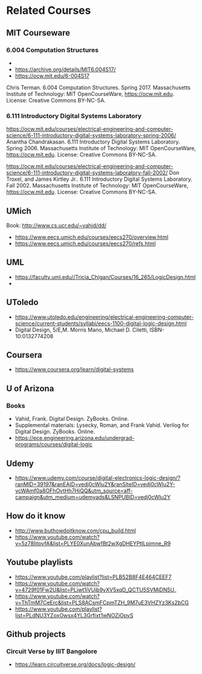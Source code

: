 # Related Courses
## MIT Courseware

### 6.004   Computation Structures
+ 
+ https://archive.org/details/MIT6.004S17/
+ https://ocw.mit.edu/6-004S17

Chris Terman. 6.004 Computation Structures. Spring 2017. Massachusetts Institute of Technology: MIT OpenCourseWare, https://ocw.mit.edu. License: Creative Commons BY-NC-SA.

### 6.111 Introductory Digital Systems Laboratory 

https://ocw.mit.edu/courses/electrical-engineering-and-computer-science/6-111-introductory-digital-systems-laboratory-spring-2006/
Anantha Chandrakasan. 6.111 Introductory Digital Systems Laboratory. Spring 2006. Massachusetts Institute of Technology: MIT OpenCourseWare, https://ocw.mit.edu. License: Creative Commons BY-NC-SA.

https://ocw.mit.edu/courses/electrical-engineering-and-computer-science/6-111-introductory-digital-systems-laboratory-fall-2002/
Don Troxel, and James Kirtley Jr.. 6.111 Introductory Digital Systems Laboratory. Fall 2002. Massachusetts Institute of Technology: MIT OpenCourseWare, https://ocw.mit.edu. License: Creative Commons BY-NC-SA.

## UMich
Book: http://www.cs.ucr.edu/~vahid/dd/
+ https://www.eecs.umich.edu/courses/eecs270/overview.html
+ https://www.eecs.umich.edu/courses/eecs270/refs.html

## UML

 + https://faculty.uml.edu//Tricia_Chigan/Courses/16_265/LogicDesign.html
 + 
 
## UToledo

 + https://www.utoledo.edu/engineering/electrical-engineering-computer-science/current-students/syllabi/eecs-1100-digital-logic-design.html
 + Digital Design, 5/E,M. Morris Mano, Michael D. Ciletti, ISBN-10:0132774208

## Coursera

+ https://www.coursera.org/learn/digital-systems


## U of Arizona

### Books
+ Vahid, Frank. Digital Design. ZyBooks. Online.
+ Supplemental materials: Lysecky, Roman, and Frank Vahid. Verilog for Digital Design. ZyBooks. Online.
+ https://ece.engineering.arizona.edu/undergrad-programs/courses/digital-logic

## Udemy

+ https://www.udemy.com/course/digital-electronics-logic-design/?ranMID=39197&ranEAID=vedj0cWlu2Y&ranSiteID=vedj0cWlu2Y-vcWAmf0a8OFhOvtHh7HiQQ&utm_source=aff-campaign&utm_medium=udemyads&LSNPUBID=vedj0cWlu2Y

## How do it know
+ http://www.buthowdoitknow.com/cpu_build.html
+ https://www.youtube.com/watch?v=5z78IitpvfA&list=PLYE0XunAbwfBt2wXgDHEYPtILpimne_R9

## Youtube playlists
  + https://www.youtube.com/playlist?list=PLB52B8F4E464CEEF7
  + https://www.youtube.com/watch?v=4729f01Fw2U&list=PLiwt1iVUib9vXV5xqD_QCTU5SVMjDN5U_
  + https://www.youtube.com/watch?v=ThTmM7CeErc&list=PLS8ACsmFCpmTZH_9M7uE3VHZYz3Ks2bCG
  + https://www.youtube.com/playlist?list=PLdNU3YZoxOwsx4YL3Grfixt1wNOZjOpyS

## Github projects
### Circuit Verse by IIIT Bangolore
  + https://learn.circuitverse.org/docs/logic-design/

